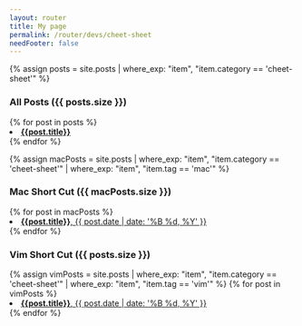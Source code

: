 ```yaml
---
layout: router
title: My page
permalink: /router/devs/cheet-sheet
needFooter: false
---
```


{% assign posts = site.posts | where_exp: "item", "item.category == 'cheet-sheet'" %}

<div class="center-focused-960">

<h3>All Posts ({{ posts.size }})</h3>
{% for post in posts %}
<li>
  <a href="{{ post.url }}"> <b>{{post.title}}</b></a>
</li>
{% endfor %}

{% assign macPosts = site.posts | where_exp: "item", "item.category == 'cheet-sheet'" | where_exp: "item", "item.tag == 'mac'" %}

<h3>Mac Short Cut ({{ macPosts.size }})</h3>
{% for post in macPosts %}
<li>
  <a href="{{ post.url }}"> <b>{{post.title}}</b>, {{ post.date | date: '%B %d, %Y' }}</a>
</li>
{% endfor %}

<h3>Vim Short Cut ({{ posts.size }})</h3>
{% assign vimPosts = site.posts | where_exp: "item", "item.category == 'cheet-sheet'" | where_exp: "item", "item.tag == 'vim'" %}
{% for post in vimPosts %}
<li>
  <a href="{{ post.url }}"> <b>{{post.title}}</b>, {{ post.date | date: '%B %d, %Y' }}</a>
</li>
{% endfor %}

</div>
